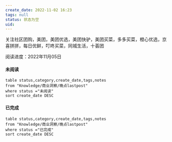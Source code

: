 ```yaml
---
create_date: 2022-11-02 16:23
tags: null
status: 状态为空 
uid: 
---
```


关注社区团购，美团，美团优选，美团快驴，美团买菜，多多买菜，橙心优选，京喜拼拼，每日优鲜，叮咚买菜，同城生活，十荟团

阅读进度：2022年11月05日

#### 未阅读

```dataview
table status,category,create_date,tags,notes
from "Knowledge/商业洞察/晚点lastpost"
where status ="未阅读"
sort create_date DESC
```
#### 已完成

```dataview
table status,category,create_date,tags,notes
from "Knowledge/商业洞察/晚点lastpost"
where status ="已完成"
sort create_date DESC
```


